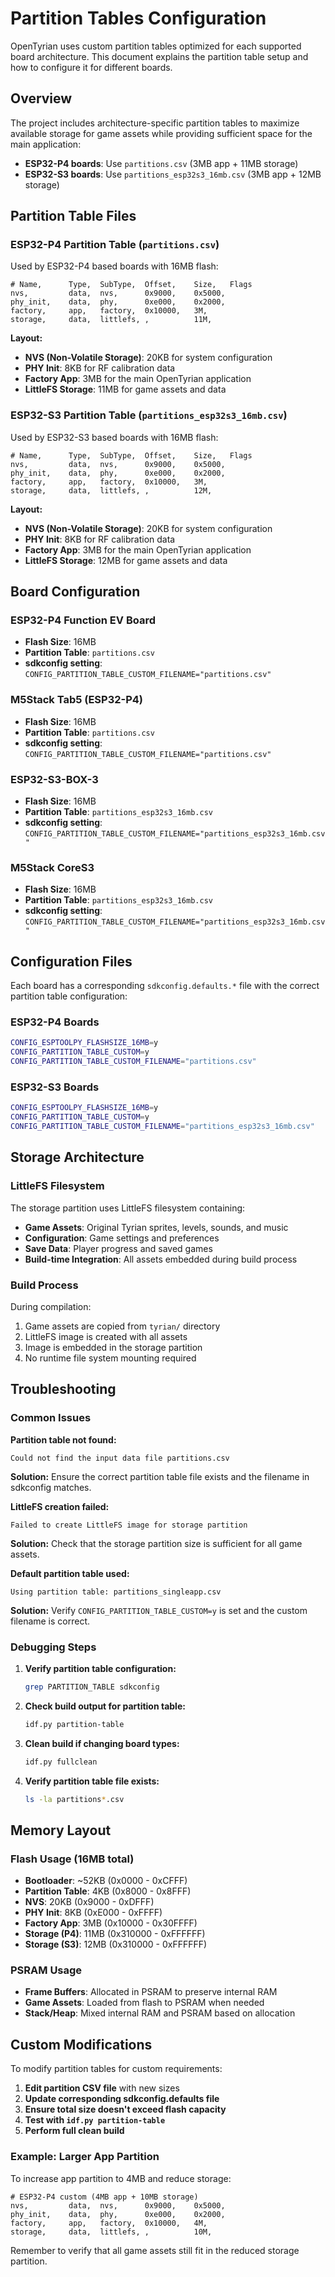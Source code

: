 # Partition Tables Configuration

OpenTyrian uses custom partition tables optimized for each supported board architecture. This document explains the partition table setup and how to configure it for different boards.

## Overview

The project includes architecture-specific partition tables to maximize available storage for game assets while providing sufficient space for the main application:

- **ESP32-P4 boards**: Use `partitions.csv` (3MB app + 11MB storage)
- **ESP32-S3 boards**: Use `partitions_esp32s3_16mb.csv` (3MB app + 12MB storage)

## Partition Table Files

### ESP32-P4 Partition Table (`partitions.csv`)

Used by ESP32-P4 based boards with 16MB flash:

```csv
# Name,      Type,  SubType,  Offset,    Size,   Flags
nvs,         data,  nvs,      0x9000,    0x5000,
phy_init,    data,  phy,      0xe000,    0x2000,
factory,     app,   factory,  0x10000,   3M,
storage,     data,  littlefs, ,          11M,
```

**Layout:**
- **NVS (Non-Volatile Storage)**: 20KB for system configuration
- **PHY Init**: 8KB for RF calibration data
- **Factory App**: 3MB for the main OpenTyrian application
- **LittleFS Storage**: 11MB for game assets and data

### ESP32-S3 Partition Table (`partitions_esp32s3_16mb.csv`)

Used by ESP32-S3 based boards with 16MB flash:

```csv
# Name,      Type,  SubType,  Offset,    Size,   Flags
nvs,         data,  nvs,      0x9000,    0x5000,
phy_init,    data,  phy,      0xe000,    0x2000,
factory,     app,   factory,  0x10000,   3M,
storage,     data,  littlefs, ,          12M,
```

**Layout:**
- **NVS (Non-Volatile Storage)**: 20KB for system configuration
- **PHY Init**: 8KB for RF calibration data  
- **Factory App**: 3MB for the main OpenTyrian application
- **LittleFS Storage**: 12MB for game assets and data

## Board Configuration

### ESP32-P4 Function EV Board
- **Flash Size**: 16MB
- **Partition Table**: `partitions.csv`
- **sdkconfig setting**: `CONFIG_PARTITION_TABLE_CUSTOM_FILENAME="partitions.csv"`

### M5Stack Tab5 (ESP32-P4)
- **Flash Size**: 16MB
- **Partition Table**: `partitions.csv`
- **sdkconfig setting**: `CONFIG_PARTITION_TABLE_CUSTOM_FILENAME="partitions.csv"`

### ESP32-S3-BOX-3
- **Flash Size**: 16MB
- **Partition Table**: `partitions_esp32s3_16mb.csv`
- **sdkconfig setting**: `CONFIG_PARTITION_TABLE_CUSTOM_FILENAME="partitions_esp32s3_16mb.csv"`

### M5Stack CoreS3
- **Flash Size**: 16MB
- **Partition Table**: `partitions_esp32s3_16mb.csv`
- **sdkconfig setting**: `CONFIG_PARTITION_TABLE_CUSTOM_FILENAME="partitions_esp32s3_16mb.csv"`

## Configuration Files

Each board has a corresponding `sdkconfig.defaults.*` file with the correct partition table configuration:

### ESP32-P4 Boards
```bash
CONFIG_ESPTOOLPY_FLASHSIZE_16MB=y
CONFIG_PARTITION_TABLE_CUSTOM=y
CONFIG_PARTITION_TABLE_CUSTOM_FILENAME="partitions.csv"
```

### ESP32-S3 Boards
```bash
CONFIG_ESPTOOLPY_FLASHSIZE_16MB=y
CONFIG_PARTITION_TABLE_CUSTOM=y
CONFIG_PARTITION_TABLE_CUSTOM_FILENAME="partitions_esp32s3_16mb.csv"
```

## Storage Architecture

### LittleFS Filesystem

The storage partition uses LittleFS filesystem containing:

- **Game Assets**: Original Tyrian sprites, levels, sounds, and music
- **Configuration**: Game settings and preferences
- **Save Data**: Player progress and saved games
- **Build-time Integration**: All assets embedded during build process

### Build Process

During compilation:

1. Game assets are copied from `tyrian/` directory
2. LittleFS image is created with all assets
3. Image is embedded in the storage partition
4. No runtime file system mounting required

## Troubleshooting

### Common Issues

**Partition table not found:**
```
Could not find the input data file partitions.csv
```
**Solution:** Ensure the correct partition table file exists and the filename in sdkconfig matches.

**LittleFS creation failed:**
```
Failed to create LittleFS image for storage partition
```
**Solution:** Check that the storage partition size is sufficient for all game assets.

**Default partition table used:**
```
Using partition table: partitions_singleapp.csv
```
**Solution:** Verify `CONFIG_PARTITION_TABLE_CUSTOM=y` is set and the custom filename is correct.

### Debugging Steps

1. **Verify partition table configuration:**
   ```bash
   grep PARTITION_TABLE sdkconfig
   ```

2. **Check build output for partition table:**
   ```bash
   idf.py partition-table
   ```

3. **Clean build if changing board types:**
   ```bash
   idf.py fullclean
   ```

4. **Verify partition table file exists:**
   ```bash
   ls -la partitions*.csv
   ```

## Memory Layout

### Flash Usage (16MB total)
- **Bootloader**: ~52KB (0x0000 - 0xCFFF)
- **Partition Table**: 4KB (0x8000 - 0x8FFF) 
- **NVS**: 20KB (0x9000 - 0xDFFF)
- **PHY Init**: 8KB (0xE000 - 0xFFFF)
- **Factory App**: 3MB (0x10000 - 0x30FFFF)
- **Storage (P4)**: 11MB (0x310000 - 0xFFFFFF)
- **Storage (S3)**: 12MB (0x310000 - 0xFFFFFF)

### PSRAM Usage
- **Frame Buffers**: Allocated in PSRAM to preserve internal RAM
- **Game Assets**: Loaded from flash to PSRAM when needed
- **Stack/Heap**: Mixed internal RAM and PSRAM based on allocation

## Custom Modifications

To modify partition tables for custom requirements:

1. **Edit partition CSV file** with new sizes
2. **Update corresponding sdkconfig.defaults file**
3. **Ensure total size doesn't exceed flash capacity**
4. **Test with `idf.py partition-table`**
5. **Perform full clean build**

### Example: Larger App Partition

To increase app partition to 4MB and reduce storage:

```csv
# ESP32-P4 custom (4MB app + 10MB storage)
nvs,         data,  nvs,      0x9000,    0x5000,
phy_init,    data,  phy,      0xe000,    0x2000,
factory,     app,   factory,  0x10000,   4M,
storage,     data,  littlefs, ,          10M,
```

Remember to verify that all game assets still fit in the reduced storage partition.